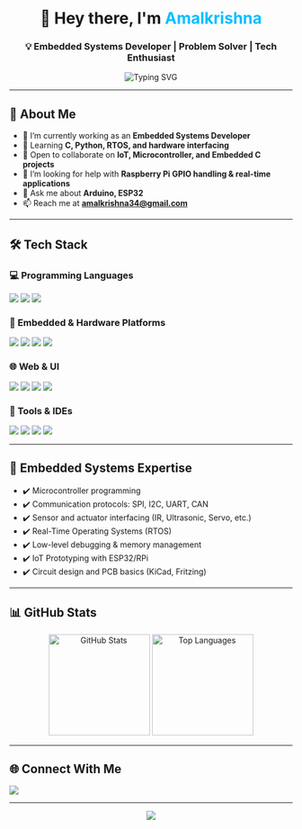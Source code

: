 <h1 align="center">👋 Hey there, I'm <span style="color:#00bfff;">Amalkrishna</span></h1>
<h3 align="center">💡 Embedded Systems Developer | Problem Solver | Tech Enthusiast</h3>

<p align="center">
  <img src="https://readme-typing-svg.herokuapp.com?font=Fira+Code&size=20&pause=1000&color=00BFFF&center=true&vCenter=true&width=435&lines=Passionate+about+Embedded+Systems;Microcontrollers+%7C+IoT+%7C+C+%7C+Python;Always+learning+and+building!+🚀" alt="Typing SVG" />
</p>

---

## 🚀 About Me
- 🔭 I’m currently working as an **Embedded Systems Developer**
- 🌱 Learning **C, Python, RTOS, and hardware interfacing**
- 👯 Open to collaborate on **IoT, Microcontroller, and Embedded C projects**
- 🤝 I’m looking for help with **Raspberry Pi GPIO handling & real-time applications**
- 💬 Ask me about **Arduino, ESP32**
- 📫 Reach me at **amalkrishna34@gmail.com**

---

## 🛠️ Tech Stack

### 💻 Programming Languages
<p>
  <img src="https://img.shields.io/badge/C-00599C?style=for-the-badge&logo=c&logoColor=white"/>
  <img src="https://img.shields.io/badge/C++-004482?style=for-the-badge&logo=c%2B%2B&logoColor=white"/>
  <img src="https://img.shields.io/badge/Python-FFD43B?style=for-the-badge&logo=python&logoColor=blue"/>
</p>

### 🔌 Embedded & Hardware Platforms
<p>
  <img src="https://img.shields.io/badge/Arduino-00979D?style=for-the-badge&logo=arduino&logoColor=white"/>
  <img src="https://img.shields.io/badge/ESP32-323232?style=for-the-badge&logo=esphome&logoColor=white"/>
  <img src="https://img.shields.io/badge/RaspberryPi-C51A4A?style=for-the-badge&logo=raspberry-pi&logoColor=white"/>
  <img src="https://img.shields.io/badge/STM32-03234B?style=for-the-badge&logo=STMicroelectronics&logoColor=white"/>
</p>

### 🌐 Web & UI
<p>
  <img src="https://img.shields.io/badge/HTML-E34F26?style=for-the-badge&logo=html5&logoColor=white"/>
  <img src="https://img.shields.io/badge/CSS-1572B6?style=for-the-badge&logo=css3&logoColor=white"/>
  <img src="https://img.shields.io/badge/JavaScript-F7DF1E?style=for-the-badge&logo=javascript&logoColor=black"/>
  <img src="https://img.shields.io/badge/React-20232A?style=for-the-badge&logo=react&logoColor=61DAFB"/>
</p>

### 🎨 Tools & IDEs
<p>
  <img src="https://img.shields.io/badge/ArduinoIDE-00979D?style=for-the-badge&logo=arduino&logoColor=white"/>
  <img src="https://img.shields.io/badge/PlatformIO-003B3B?style=for-the-badge&logo=platformio&logoColor=orange"/>
  <img src="https://img.shields.io/badge/Figma-F24E1E?style=for-the-badge&logo=figma&logoColor=white"/>
  <img src="https://img.shields.io/badge/Photoshop-31A8FF?style=for-the-badge&logo=adobephotoshop&logoColor=white"/>
</p>

---

## 🔧 Embedded Systems Expertise

- ✔️ Microcontroller programming
- ✔️ Communication protocols: SPI, I2C, UART, CAN
- ✔️ Sensor and actuator interfacing (IR, Ultrasonic, Servo, etc.)
- ✔️ Real-Time Operating Systems (RTOS)
- ✔️ Low-level debugging & memory management
- ✔️ IoT Prototyping with ESP32/RPi
- ✔️ Circuit design and PCB basics (KiCad, Fritzing)

---

## 📊 GitHub Stats

<p align="center">
  <img src="https://github-readme-stats.vercel.app/api?username=amalkrishna&show_icons=true&theme=tokyonight" alt="GitHub Stats" height="180"/>
  <img src="https://github-readme-stats.vercel.app/api/top-langs/?username=amalkrishna&layout=compact&theme=tokyonight" alt="Top Languages" height="180"/>
</p>

---

## 🌐 Connect With Me

<p align="left">
  <a href="mailto:amalkrishna34@gmail.com"><img src="https://img.shields.io/badge/Gmail-D14836?style=for-the-badge&logo=gmail&logoColor=white"/></a>
  <!-- Optional: Add LinkedIn, GitHub, or Portfolio if available -->
</p>

---

<p align="center">
  <img src="https://capsule-render.vercel.app/api?type=waving&color=00BFFF&height=100&section=footer"/>
</p>
